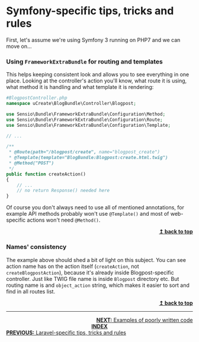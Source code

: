 
# Symfony-specific tips, tricks and rules


First, let's assume we're using Symfony 3 running on PHP7 and we can move on...


### Using `FrameworkExtraBundle` for routing and templates


This helps keeping consistent look and allows you to see everything in one place. Looking at the controller's action you'll know, what route it is using, what method it is handling and what template it is rendering:

```php
#BlogpostController.php
namespace uCreate\BlogBundle\Controller\Blogpost;

use Sensio\Bundle\FrameworkExtraBundle\Configuration\Method;
use Sensio\Bundle\FrameworkExtraBundle\Configuration\Route;
use Sensio\Bundle\FrameworkExtraBundle\Configuration\Template;

// ...

/**
 * @Route(path="/blogpost/create", name="blogpost_create")
 * @Template(template="BlogBundle:Blogpost:create.html.twig")
 * @Method("POST")
 */
public function createAction()
{
    // ...
    // no return Response() needed here
}

```

Of course you don't always need to use all of mentioned annotations, for example API methods probably won't use `@Template()` and most of web-specific actions won't need `@Method()`.

<div align="right">
    <b><a href="#top">↥ back to top</a></b>
</div>

### Names' consistency


The example above should shed a bit of light on this subject. You can see action name has on the action itself (`createAction`, not `createBlogpostAction`), because it's already inside Blogpost-specific controller. Just like TWIG file name is inside `Blogpost` directory etc. But routing name is and `object_action` string, which makes it easier to sort and find in all routes list. 

<div align="right">
    <b><a href="#top">↥ back to top</a></b>
</div>

<hr>

<div align="right">
<a href="../examples-of-poorly-written-code/README.md"><b>NEXT:</b> Examples of poorly written code</a>
</div>
<div align="center">
<b><a href="../README.md">INDEX</a></b>
</div>
<div align="left">
<a href="../laravel-specific-tips-tricks-and-rules/README.md"><b>PREVIOUS:</b> Laravel-specific tips, tricks and rules</a>
</div>